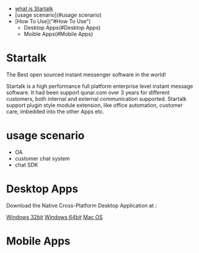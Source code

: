 
* [what is Startalk](#Startalk)
* [usage scenario](#usage scenario)
* [How To Use]("#How To Use")
  * Desktop Apps(#Desktop Apps)
  * Moible Apps(#Mobile Apps)

# Startalk
The Best open sourced instant messenger software in the world!


Startalk is a high performance full platform enterprise level instant message software. It had been support qunar.com over 3 years for different customers, both internal and external communication supported. 
Startalk support plugin style module extension, like office automation, customer care, imbedded into the other Apps etc.

# usage scenario

-  OA
-  customer chat system
-  chat SDK

# Desktop Apps

Download the Native Cross-Platform Desktop Application at :

[Windows 32bit](https://qt.qunarzz.com/downloads/qtalk_setup.exe)
[Windows 64bit](https://qt.qunarzz.com/downloads/qtalk_setupx64.exe)
[Mac OS](https://qt.qunar.com/download/qtalk_mac.dmg)

# Mobile Apps
